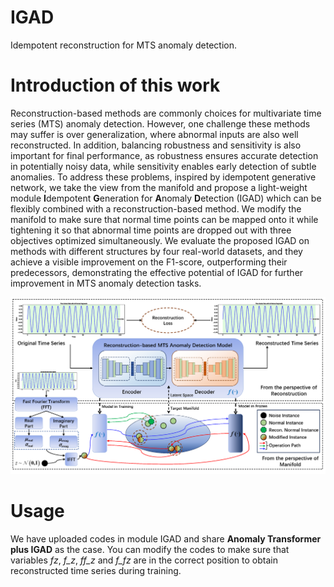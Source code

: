 # IGAD
Idempotent reconstruction for MTS anomaly detection.

# Introduction of this work
Reconstruction-based methods are commonly choices for multivariate time series (MTS) anomaly detection. However, one challenge these methods may suffer is over generalization, where abnormal inputs are also well reconstructed. In addition, balancing robustness and sensitivity is also important for final performance, as robustness ensures accurate detection in potentially noisy data, while sensitivity enables early detection of subtle anomalies. To address these problems, inspired by idempotent generative network, we take the view from the manifold and propose a light-weight module **I**dempotent **G**eneration for **A**nomaly **D**etection (IGAD) which can be flexibly combined with a reconstruction-based method. We modify the manifold to make sure that normal time points can be mapped onto it while tightening it so that abnormal time points are dropped out with three objectives optimized simultaneously. We evaluate the proposed IGAD on methods with different structures by four real-world datasets, and they achieve a visible improvement on the F1-score, outperforming their predecessors, demonstrating the effective potential of IGAD for further improvement in MTS anomaly detection tasks.

![Architecture](pic/Architecture.png)

# Usage
We have uploaded codes in module IGAD and share **Anomaly Transformer plus IGAD** as the case. You can modify the codes to make sure that variables _fz_, _f_z_, _ff_z_ and _f_fz_ are in the correct position to obtain reconstructed time series during training.

